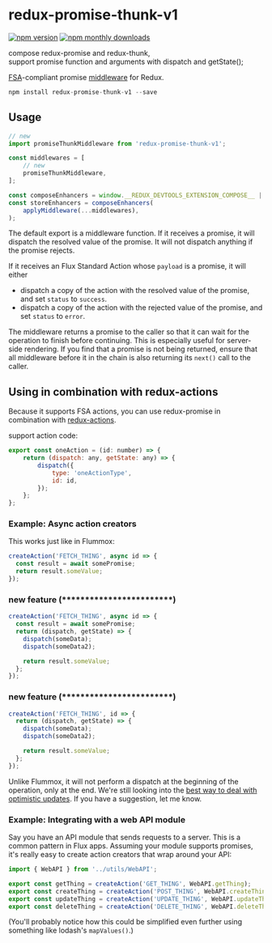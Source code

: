 # redux-promise-thunk-v1 

[![npm version](https://img.shields.io/npm/v/redux-promise.svg)](https://www.npmjs.com/package/redux-promise-thunk-v1)
[![npm monthly downloads](https://img.shields.io/npm/dm/redux-promise.svg)](https://www.npmjs.com/package/redux-promise-thunk-v1)

compose redux-promise and redux-thunk,  
support promise function and arguments with dispatch and getState();

[FSA](https://github.com/redux-utilities/flux-standard-action)-compliant promise [middleware](https://redux.js.org/advanced/middleware) for Redux.

```js
npm install redux-promise-thunk-v1 --save
```

## Usage

```js
// new
import promiseThunkMiddleware from 'redux-promise-thunk-v1';

const middlewares = [
    // new
    promiseThunkMiddleware,
];

const composeEnhancers = window.__REDUX_DEVTOOLS_EXTENSION_COMPOSE__ || compose;
const storeEnhancers = composeEnhancers(
    applyMiddleware(...middlewares),
);
```

The default export is a middleware function. If it receives a promise, it will dispatch the resolved value of the promise. It will not dispatch anything if the promise rejects.

If it receives an Flux Standard Action whose `payload` is a promise, it will either

* dispatch a copy of the action with the resolved value of the promise, and set `status` to `success`.
* dispatch a copy of the action with the rejected value of the promise, and set `status` to `error`.

The middleware returns a promise to the caller so that it can wait for the operation to finish before continuing. This is especially useful for server-side rendering. If you find that a promise is not being returned, ensure that all middleware before it in the chain is also returning its `next()` call to the caller.

## Using in combination with redux-actions

Because it supports FSA actions, you can use redux-promise in combination with [redux-actions](https://github.com/redux-utilities/redux-actions).

support action code:
```js
export const oneAction = (id: number) => {
    return (dispatch: any, getState: any) => {
        dispatch({
            type: 'oneActionType',
            id: id,
        });
    };
};

```

### Example: Async action creators

This works just like in Flummox:

```js
createAction('FETCH_THING', async id => {
  const result = await somePromise;
  return result.someValue;
});
```
### new feature (************************)

```js
createAction('FETCH_THING', async id => {
  const result = await somePromise;
  return (dispatch, getState) => {
    dispatch(someData);
    dispatch(someData2);

    return result.someValue;
  };
});
```
### new feature (************************)

```js
createAction('FETCH_THING', id => {
  return (dispatch, getState) => {
    dispatch(someData);
    dispatch(someData2);

    return result.someValue;
  };
});
```

Unlike Flummox, it will not perform a dispatch at the beginning of the operation, only at the end. We're still looking into the [best way to deal with optimistic updates](https://github.com/zlei123456/redux-promise-thunk/issues). If you have a suggestion, let me know.

### Example: Integrating with a web API module

Say you have an API module that sends requests to a server. This is a common pattern in Flux apps. Assuming your module supports promises, it's really easy to create action creators that wrap around your API:

```js
import { WebAPI } from '../utils/WebAPI';

export const getThing = createAction('GET_THING', WebAPI.getThing);
export const createThing = createAction('POST_THING', WebAPI.createThing);
export const updateThing = createAction('UPDATE_THING', WebAPI.updateThing);
export const deleteThing = createAction('DELETE_THING', WebAPI.deleteThing);
```

(You'll probably notice how this could be simplified even further using something like lodash's `mapValues()`.)

